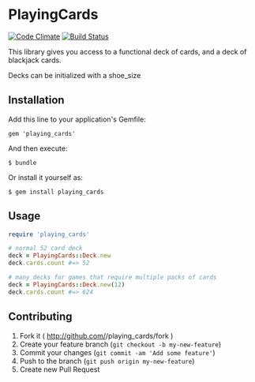 # PlayingCards

[![Code Climate](https://codeclimate.com/github/thatrubylove/playing_cards.png)](https://codeclimate.com/github/thatrubylove/playing_cards)
[![Build Status](https://travis-ci.org/thatrubylove/playing_cards.svg?branch=master)](https://travis-ci.org/thatrubylove/playing_cards)

This library gives you access to a functional deck of cards, and a deck of blackjack cards.

Decks can be initialized with a shoe_size

## Installation

Add this line to your application's Gemfile:

    gem 'playing_cards'

And then execute:

    $ bundle

Or install it yourself as:

    $ gem install playing_cards

## Usage

```ruby
require 'playing_cards'

# normal 52 card deck
deck = PlayingCards::Deck.new
deck.cards.count #=> 52

# many decks for games that require multiple packs of cards
deck = PlayingCards::Deck.new(12)
deck.cards.count #=> 624
```

## Contributing

1. Fork it ( http://github.com/<my-github-username>/playing_cards/fork )
2. Create your feature branch (`git checkout -b my-new-feature`)
3. Commit your changes (`git commit -am 'Add some feature'`)
4. Push to the branch (`git push origin my-new-feature`)
5. Create new Pull Request
